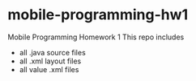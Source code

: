 # mobile-programming-hw1
Mobile Programming Homework 1
This repo includes 
- all .java source files          
- all .xml layout files
- all value .xml files
